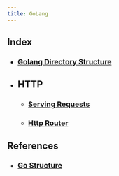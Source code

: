 ```yaml
---
title: GoLang
---
```


## Index
- ### [Golang Directory Structure](dirstructure)
- ## HTTP
	- ### [Serving Requests](httpserver)
	- ### [Http Router](httprouter)
## References
- ### [Go Structure](https://golang.org/doc/code)
